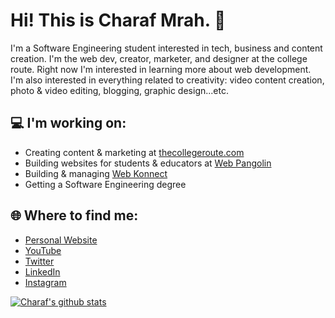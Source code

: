 # Hi! This is Charaf Mrah. 👋 

I'm a Software Engineering student interested in tech, business and content creation. I'm the web dev, creator, marketer, and designer at the college route. Right now I'm interested in learning more about web development. I'm also interested in everything related to creativity: video content creation, photo & video editing, blogging, graphic design...etc.

## 💻 I'm working on:
* Creating content & marketing at [thecollegeroute.com](https://thecollegeroute.com)
* Building websites for students & educators at [Web Pangolin](https://webpangolin.com)
* Building & managing [Web Konnect](https://webkonnect.asia)
* Getting a Software Engineering degree

## 🌐 Where to find me:
* [Personal Website](https://charafmrah.com)
* [YouTube](https://www.youtube.com/charaf)
* [Twitter](https://twitter.com/charafmrah)
* [LinkedIn](https://linkedin.com/in/charafmrah)
* [Instagram](https://instagram.com/charafmrah)

[![Charaf's github stats](https://github-readme-stats.vercel.app/api?username=charafmrah)](https://github.com/anuraghazra/github-readme-stats)

<!--
**charafmrah/charafmrah** is a ✨ _special_ ✨ repository because its `README.md` (this file) appears on your GitHub profile.

Here are some ideas to get you started:

- 🔭 I’m currently working on ...
- 🌱 I’m currently learning ...
- 👯 I’m looking to collaborate on ...
- 🤔 I’m looking for help with ...
- 💬 Ask me about ...
- 📫 How to reach me: ...
- 😄 Pronouns: ...
- ⚡ Fun fact: ...
-->
